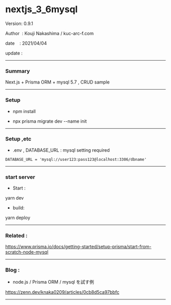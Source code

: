 ﻿# nextjs_3_6mysql

 Version: 0.9.1

 Author  : Kouji Nakashima / kuc-arc-f.com

 date    : 2021/04/04

 update  :

***
### Summary

Next.js  + Prisma ORM + mysql 5.7 , CRUD sample

***
### Setup

* npm install

* npx prisma migrate dev --name init

***
### Setup ,etc

* .env , DATABASE_URL : mysql setting required

```
DATABASE_URL = 'mysql://user123:pass123@localhost:3306/dbname'
```


***
### start server
* Start :

yarn dev

* build:

yarn deploy

***
### Related :

https://www.prisma.io/docs/getting-started/setup-prisma/start-from-scratch-node-mysql

***
### Blog :

* node.js / Prisma ORM / mysql を試す例

https://zenn.dev/knaka0209/articles/0cb8d5ca97bbfc

***

